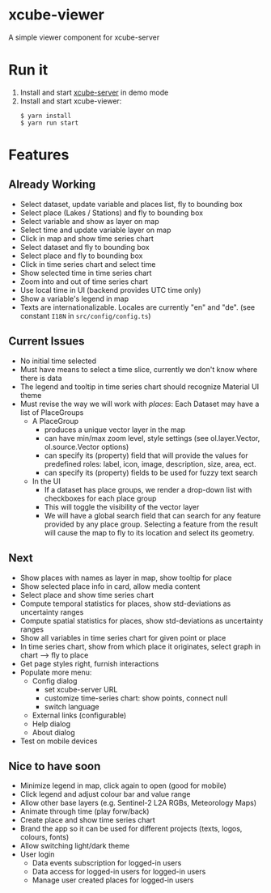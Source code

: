 # xcube-viewer

A simple viewer component for xcube-server

# Run it

1. Install and start [xcube-server](https://github.com/dcs4cop/xcube-server) in demo mode
2. Install and start xcube-viewer:
    ```
    $ yarn install
    $ yarn run start
    ```


# Features

## Already Working

* Select dataset, update variable and places list, fly to bounding box
* Select place (Lakes / Stations) and fly to bounding box
* Select variable and show as layer on map
* Select time and update variable layer on map
* Click in map and show time series chart
* Select dataset and fly to bounding box
* Select place and fly to bounding box
* Click in time series chart and select time
* Show selected time in time series chart
* Zoom into and out of time series chart
* Use local time in UI (backend provides UTC time only)
* Show a variable's legend in map
* Texts are internationalizable. Locales are currently "en" and "de". (see constant `I18N` in `src/config/config.ts`)

## Current Issues

* No initial time selected
* Must have means to select a time slice, currently we don't know where there is data
* The legend and tooltip in time series chart should recognize Material UI theme
* Must revise the way we will work with *places*: Each Dataset may have a list of PlaceGroups
  * A PlaceGroup
    - produces a unique vector layer in the map
    - can have min/max zoom level, style settings (see ol.layer.Vector, ol.source.Vector options)
    - can specify its (property) field that will provide the values for predefined roles:
      label, icon, image, description, size, area, ect.
    - can specify its (property) fields to be used for fuzzy text search
  * In the UI
    - If a dataset has place groups, we render a drop-down list with checkboxes for each place group
    - This will toggle the visibility of the vector layer
    - We will have a global search field that can search for any feature provided by any place group.
      Selecting a feature from the result will cause the map to fly to its location and select its geometry.

## Next

* Show places with names as layer in map, show tooltip for place
* Show selected place info in card, allow media content
* Select place and show time series chart
* Compute temporal statistics for places, show std-deviations as uncertainty ranges
* Compute spatial statistics for places, show std-deviations as uncertainty ranges
* Show all variables in time series chart for given point or place
* In time series chart, show from which place it originates, select graph in chart --> fly to place
* Get page styles right, furnish interactions
* Populate more menu:
  * Config dialog
    - set xcube-server URL
    - customize time-series chart: show points, connect null
    - switch language
  * External links (configurable)
  * Help dialog 
  * About dialog
* Test on mobile devices

## Nice to have soon

* Minimize legend in map, click again to open (good for mobile) 
* Click legend and adjust colour bar and value range
* Allow other base layers (e.g. Sentinel-2 L2A RGBs, Meteorology Maps)
* Animate through time (play forw/back)
* Create place and show time series chart
* Brand the app so it can be used for different projects (texts, logos, colours, fonts)
* Allow switching light/dark theme
* User login
  - Data events subscription for logged-in users 
  - Data access for logged-in users for logged-in users 
  - Manage user created places for logged-in users



